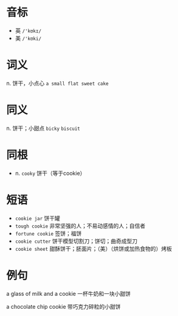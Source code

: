 # 音标

- 英 `/'kʊkɪ/`
- 美 `/'kʊki/`

# 词义

n. 饼干，小点心
`a small flat sweet cake`

# 同义

n. 饼干；小甜点
`bicky` `biscuit`

# 同根

- n. `cooky` 饼干（等于cookie）

# 短语

- `cookie jar` 饼干罐
- `tough cookie` 非常坚强的人；不易动感情的人；自信者
- `fortune cookie` 签饼；福饼
- `cookie cutter` 饼干模型切割刀；饼切；曲奇成型刀
- `cookie sheet` 甜酥饼干；胚面片；（美）（烘饼或加热食物的）烤板

# 例句

a glass of milk and a cookie
一杯牛奶和一块小甜饼

a chocolate chip cookie
带巧克力碎粒的小甜饼


